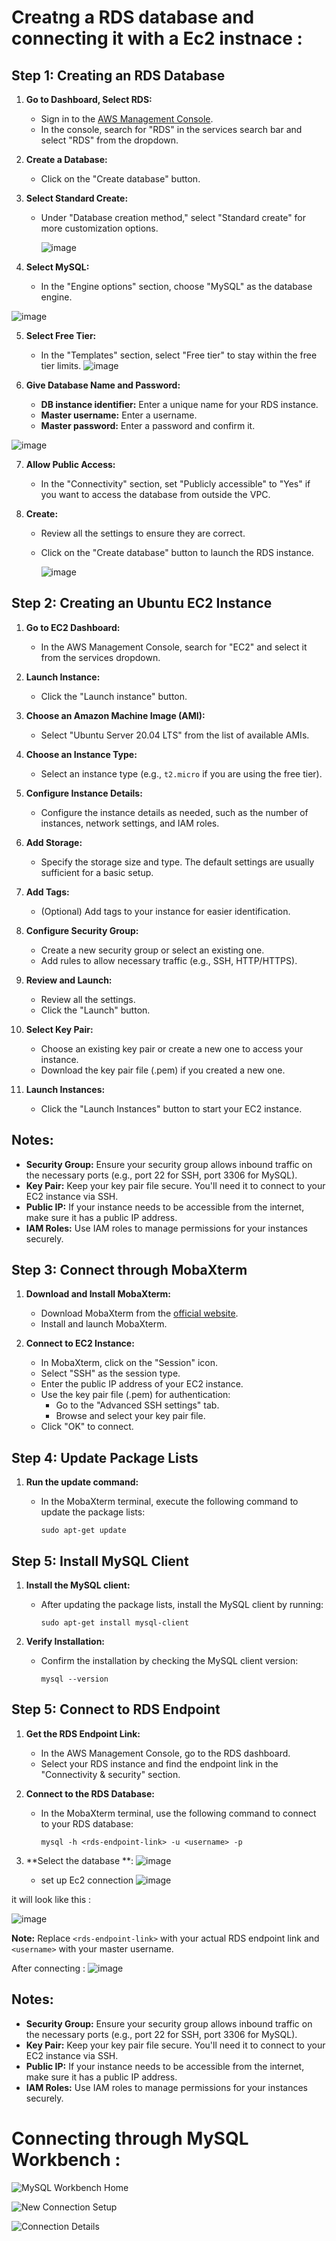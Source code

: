 # Creatng a RDS database and connecting it with a Ec2 instnace : 

## Step 1: Creating an RDS Database

1. **Go to Dashboard, Select RDS:**

   - Sign in to the [AWS Management Console](https://aws.amazon.com/console/).
   - In the console, search for "RDS" in the services search bar and select "RDS" from the dropdown.

2. **Create a Database:**

   - Click on the "Create database" button.

3. **Select Standard Create:**

   - Under "Database creation method," select "Standard create" for more customization options.

     ![image](https://github.com/user-attachments/assets/ceb00cb3-8b47-4072-9df7-9d337c0779d3)

4. **Select MySQL:**

   - In the "Engine options" section, choose "MySQL" as the database engine.

![image](https://github.com/user-attachments/assets/69875d8f-a85a-49b9-be58-1d65a42cc679)

5. **Select Free Tier:**
   - In the "Templates" section, select "Free tier" to stay within the free tier limits.
     ![image](https://github.com/user-attachments/assets/66cefd7a-dfe2-4114-8541-ab400d6df1a8)

6. **Give Database Name and Password:**
   - **DB instance identifier:** Enter a unique name for your RDS instance.
   - **Master username:** Enter a username.
   - **Master password:** Enter a password and confirm it.

![image](https://github.com/user-attachments/assets/b7142f07-d4af-42f1-b3b2-3992898064ff)

7. **Allow Public Access:**

   - In the "Connectivity" section, set "Publicly accessible" to "Yes" if you want to access the database from outside the VPC.

8. **Create:**

   - Review all the settings to ensure they are correct.

   - Click on the "Create database" button to launch the RDS instance.

     ![image](https://github.com/user-attachments/assets/00a653ec-2ccd-4b60-8d98-06548a40b289)

## Step 2: Creating an Ubuntu EC2 Instance

1. **Go to EC2 Dashboard:**
   - In the AWS Management Console, search for "EC2" and select it from the services dropdown.

2. **Launch Instance:**
   - Click the "Launch instance" button.

3. **Choose an Amazon Machine Image (AMI):**
   - Select "Ubuntu Server 20.04 LTS" from the list of available AMIs.

4. **Choose an Instance Type:**
   - Select an instance type (e.g., `t2.micro` if you are using the free tier).

5. **Configure Instance Details:**
   - Configure the instance details as needed, such as the number of instances, network settings, and IAM roles.

6. **Add Storage:**
   - Specify the storage size and type. The default settings are usually sufficient for a basic setup.

7. **Add Tags:**
   - (Optional) Add tags to your instance for easier identification.

8. **Configure Security Group:**
   - Create a new security group or select an existing one.
   - Add rules to allow necessary traffic (e.g., SSH, HTTP/HTTPS).

9. **Review and Launch:**
   - Review all the settings.
   - Click the "Launch" button.

10. **Select Key Pair:**
    - Choose an existing key pair or create a new one to access your instance.
    - Download the key pair file (.pem) if you created a new one.

11. **Launch Instances:**
    - Click the "Launch Instances" button to start your EC2 instance.

## Notes:

- **Security Group:** Ensure your security group allows inbound traffic on the necessary ports (e.g., port 22 for SSH, port 3306 for MySQL).
- **Key Pair:** Keep your key pair file secure. You'll need it to connect to your EC2 instance via SSH.
- **Public IP:** If your instance needs to be accessible from the internet, make sure it has a public IP address.
- **IAM Roles:** Use IAM roles to manage permissions for your instances securely.

## Step 3: Connect through MobaXterm

1. **Download and Install MobaXterm:**
   - Download MobaXterm from the [official website](https://mobaxterm.mobatek.net/).
   - Install and launch MobaXterm.

2. **Connect to EC2 Instance:**
   - In MobaXterm, click on the "Session" icon.
   - Select "SSH" as the session type.
   - Enter the public IP address of your EC2 instance.
   - Use the key pair file (.pem) for authentication:
     - Go to the "Advanced SSH settings" tab.
     - Browse and select your key pair file.
   - Click "OK" to connect.

## Step 4: Update Package Lists

1. **Run the update command:**

   - In the MobaXterm terminal, execute the following command to update the package lists:

     ```
     sudo apt-get update
     ```

## Step 5: Install MySQL Client

1. **Install the MySQL client:**

   - After updating the package lists, install the MySQL client by running:

     ```
     sudo apt-get install mysql-client
     ```

2. **Verify Installation:**

   - Confirm the installation by checking the MySQL client version:

     ```
     mysql --version
     ```

## Step 5: Connect to RDS Endpoint

1. **Get the RDS Endpoint Link:**
   - In the AWS Management Console, go to the RDS dashboard.
   - Select your RDS instance and find the endpoint link in the "Connectivity & security" section.

2. **Connect to the RDS Database:**
   - In the MobaXterm terminal, use the following command to connect to your RDS database:
     ```
     mysql -h <rds-endpoint-link> -u <username> -p
     ```
3. **Select the database **:
   ![image](https://github.com/user-attachments/assets/5294f3e9-c634-4577-9094-74634c1fad4a)
   - set up Ec2 connection
   ![image](https://github.com/user-attachments/assets/2ca49459-8cd9-4ffc-949f-70f2a2d8d97f)

it will look like this : 

![image](https://github.com/user-attachments/assets/f62a65a4-cd66-48b3-8e20-be548d808d2d)

**Note:** Replace `<rds-endpoint-link>` with your actual RDS endpoint link and `<username>` with your master username.

After connecting : 
![image](https://github.com/user-attachments/assets/6d2d9f4d-b704-47b8-b04a-7d9de3ecf85a)

## Notes:

- **Security Group:** Ensure your security group allows inbound traffic on the necessary ports (e.g., port 22 for SSH, port 3306 for MySQL).
- **Key Pair:** Keep your key pair file secure. You'll need it to connect to your EC2 instance via SSH.
- **Public IP:** If your instance needs to be accessible from the internet, make sure it has a public IP address.
- **IAM Roles:** Use IAM roles to manage permissions for your instances securely.

# Connecting through MySQL Workbench :


![MySQL Workbench Home](https://github.com/user-attachments/assets/93a861eb-47e0-4674-a702-0bbb113e0548)

![New Connection Setup](https://github.com/user-attachments/assets/25f20e70-f730-4379-8057-f0f2f49a0571)

![Connection Details](https://github.com/user-attachments/assets/a91a759e-2135-4e32-a38d-2a8c45d24803)




